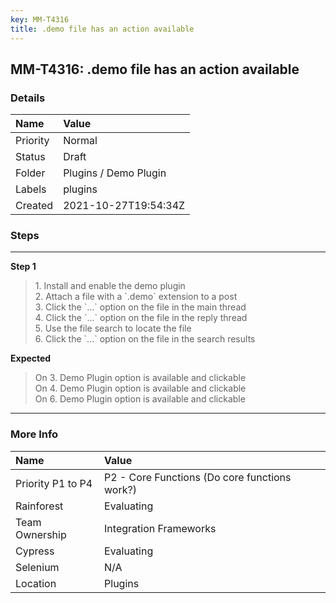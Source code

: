 ```yaml
---
key: MM-T4316
title: .demo file has an action available
---
```


## MM-T4316: .demo file has an action available

### Details

| Name     | Value                 |
| :------- | :-------------------- |
| Priority | Normal                |
| Status   | Draft                 |
| Folder   | Plugins / Demo Plugin |
| Labels   | plugins               |
| Created  | 2021-10-27T19:54:34Z  |

### Steps

<hr/>

**Step 1**

> <article>1. Install and enable the demo plugin<br />2. Attach a file with a `.demo` extension to a post<br />3. Click the `...` option on the file in the main thread<br />4. Click the `...` option on the file in the reply thread<br />5. Use the file search to locate the file<br />6. Click the `...` option on the file in the search results </article>

**Expected**

> <article>On 3. Demo Plugin option is available and clickable<br />On 4. Demo Plugin option is available and clickable<br />On 6. Demo Plugin option is available and clickable</article>

<hr/>

### More Info

| Name              | Value                                         |
| :---------------- | :-------------------------------------------- |
| Priority P1 to P4 | P2 - Core Functions (Do core functions work?) |
| Rainforest        | Evaluating                                    |
| Team Ownership    | Integration Frameworks                        |
| Cypress           | Evaluating                                    |
| Selenium          | N/A                                           |
| Location          | Plugins                                       |
